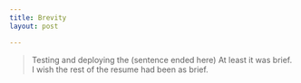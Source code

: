 ```yaml
---
title: Brevity
layout: post

---
```


> Testing and deploying the (sentence ended here)
At least it was brief.  I wish the rest of the resume had been as brief.
